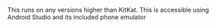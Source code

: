 This runs on any versions higher than KitKat. This is accessible using Android Studio and its included phone emulator
